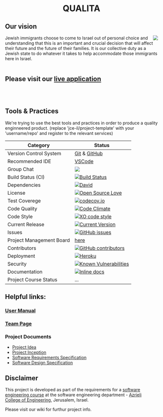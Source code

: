 <h1 align="center">QUALITA</h1>

## Our vision
<img align="right" src="http://qualita.org.il/wp-content/uploads/2017/01/Home-page-Qualita_02.jpg"/>
Jewish immigrants choose to come to Israel out of personal choice and understanding that this is an important and crucial decision that will affect their future and the future of their families. 
It is our collective duty as a Jewish state to do whatever it takes to help accommodate those immigrants here in Israel.
<br></br>

## Please visit our [live application](http://mashav-r.co.il/wp-content/uploads/2016/11/Website_Building.jpg)
<br></br>

## Tools & Practices
We're trying to use the best tools and practices in order to produce a quality enginneered product.
(replace 'jce-il/project-template' with your 'username/repo' and register to the relevant services)

|Category|Status|
|---|---|
| Version Control System|[Git](https://git-scm.com/) & [GitHub](https://github.com/)|
| Recommended IDE | [VSCode](https://code.visualstudio.com) |
| Group Chat | [![](https://badges.gitter.im/jce-il/project-template.svg)](https://gitter.im/QUALITA-gitter/Lobby) |
| Build Status (CI) |  [![Build Status](https://travis-ci.org/jce-il/project-template.svg?branch=master)](https://travis-ci.org/jce-il/project-template) |
| Dependencies | [![David](https://img.shields.io/david/dev/idleberg/vscode-badges.svg?style=flat-square)](https://david-dm.org/jce-il/project-template?type=dev) |
| License | [![Open Source Love](https://badges.frapsoft.com/os/mit/mit.svg?v=102)](https://github.com/ellerbrock/open-source-badge/) |
| Test Coverege | [![codecov.io](https://codecov.io/github/jce-il/project-template/coverage.svg?branch=master)](https://codecov.io/github/jce-il/project-template?branch=master) |
| Code Quality | [![Code Climate](https://codeclimate.com/github/jce-il/project-template.svg)](https://codeclimate.com/github/jce-il/project-template) |
| Code Style | [![XO code style](https://img.shields.io/badge/code_style-XO-5ed9c7.svg)](https://github.com/YonaMilstein/QUALITA/wiki/Inception#coding-conventions) |
| Current Release | [![Current Version](https://img.shields.io/github/release/jce-il/project-template.svg?style=flat)](https://github.com/jce-il/project-template/releases) |
| Issues | [![GitHub issues](https://img.shields.io/github/issues/jce-il/project-template.svg?style=flat)](https://github.com/YonaMilstein/QUALITA/issues) |
| Project Management Board| [here](https://github.com/jce-il/project-template/projects/1) |
| Contributors | [![GitHub contributors](https://img.shields.io/github/contributors/cdnjs/cdnjs.svg)](https://github.com/jce-il/project-template/graphs/contributors)|
| Deployment | [![Heroku](http://heroku-badge.herokuapp.com/?app=my-app&style=flat&svg=1&root=index.html)]() |
| Security | [![Known Vulnerabilities](https://snyk.io/test/github/jce-il/project-template/badge.svg)](https://snyk.io/test/github/jce-il/project-template) |
| Documentation | [![Inline docs](http://inch-ci.org/github/jce-il/project-template.svg?branch=master)](https://github.com/YonaMilstein/QUALITA/wiki) |
| Project Course Status | ... |


## Helpful links:

### [User Manual](https://github.com/YonaMilstein/QUALITA/wiki/User-manual)

### [Team Page](https://github.com/YonaMilstein/QUALITA/wiki/The-team)

### Project Documents
- [Project Idea](https://github.com/YonaMilstein/QUALITA/wiki/Inception)
- [Project Inception](../../wiki/inception)
- [Software Requirements Specification](../../wiki/srs)
- [Software Design Specification](../../wiki/sds)


## Disclaimer
This project is developed as part of the requirements for a [software engineering course](https://github.com/jce-il/se-class/wiki) at the software engineering department - [Azrieli College of Engineering](http://www.jce.ac.il/), Jerusalem, Israel.

Please visit our wiki for furthur project info.
